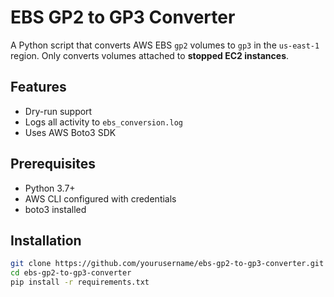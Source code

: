 # EBS GP2 to GP3 Converter

A Python script that converts AWS EBS `gp2` volumes to `gp3` in the `us-east-1` region. 
Only converts volumes attached to **stopped EC2 instances**.

## Features

- Dry-run support
- Logs all activity to `ebs_conversion.log`
- Uses AWS Boto3 SDK

## Prerequisites

- Python 3.7+
- AWS CLI configured with credentials
- boto3 installed

## Installation

```bash
git clone https://github.com/yourusername/ebs-gp2-to-gp3-converter.git
cd ebs-gp2-to-gp3-converter
pip install -r requirements.txt
